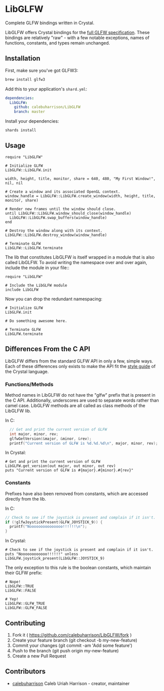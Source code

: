 # LibGLFW

Complete GLFW bindings written in Crystal.

LibGLFW offers Crystal bindings for the [full GLFW specification](http://www.glfw.org/docs/latest/glfw3_8h.html). These
bindings are relatively "raw" - with a few notable exceptions, names of functions, constants, and types remain unchanged.


## Installation

First, make sure you've got GLFW3:

```sh
brew install glfw3
```

Add this to your application's `shard.yml`:

```yaml
dependencies:
  LibGLFW:
    github: calebuharrison/LibGLFW
    branch: master
```

Install your dependencies:

```sh
shards install
```

## Usage

```crystal
require "LibGLFW"

# Initialize GLFW
LibGLFW::LibGLFW.init

width, height, title, monitor, share = 640, 480, "My First Window!", nil, nil

# Create a window and its associated OpenGL context.
window_handle = LibGLFW::LibGLFW.create_window(width, height, title, monitor, share)

# Render new frames until the window should close.
until LibGLFW::LibGLFW.window_should_close(window_handle)
  LibGLFW::LibGLFW.swap_buffers(window_handle)
end

# Destroy the window along with its context.
LibGLFW::LibGLFW.destroy_window(window_handle)

# Terminate GLFW
LibGLFW::LibGLFW.terminate
```

The lib that constitutes LibGLFW is itself wrapped in a module that is also called LibGLFW. To avoid writing 
the namespace over and over again, include the module in your file::

```crystal
require "LibGLFW"

# Include the LibGLFW module
include LibGLFW
```

Now you can drop the redundant namespacing:

```crystal
# Initialize GLFW
LibGLFW.init

# Do something awesome here.

# Terminate GLFW
LibGLFW.terminate
```

## Differences From the C API

LibGLFW differs from the standard GLFW API in only a few, simple ways. Each of these differences only exists to make the
API fit the [style guide](https://crystal-lang.org/docs/conventions/coding_style.html) of the Crystal language.

### Functions/Methods

Method names in LibGLFW do not have the "glfw" prefix that is present in the C API. Additionally, underscores are used to separate words
rather than camel case. LibGLFW methods are all called as class methods of the LibGLFW lib.

In C:
```c
  // Get and print the current version of GLFW
  int major, minor, rev;
  glfwGetVersion(&major, &minor, &rev);
  printf("Current version of GLFW is %d.%d.%d\n", major, minor, rev);
```

In Crystal:
```crystal
# Get and print the current version of GLFW
LibGLFW.get_version(out major, out minor, out rev)
puts "Current version of GLFW is #{major}.#{minor}.#{rev}"
```

### Constants

Prefixes have also been removed from constants, which are accessed directly from the lib.

In C:
```c
// Check to see if the joystick is present and complain if it isn't.
if (!glfwJoystickPresent(GLFW_JOYSTICK_9)) {
  printf("Nooooooooooooooo!!!!!!\n");
}
```

In Crystal:
```crystal
# Check to see if the joystick is present and complain if it isn't.
puts "Noooooooooooo!!!!!!" unless LibGLFW.joystick_present(LibGLFW::JOYSTICK_9)
```

The only exception to this rule is the boolean constants, which maintain their GLFW prefix:

```crystal
# Nope!
LibGLFW::TRUE
LibGLFW::FALSE

# Yep!
LibGLFW::GLFW_TRUE
LibGLFW::GLFW_FALSE
```

## Contributing

1. Fork it ( https://github.com/calebuharrison/LibGLFW/fork )
2. Create your feature branch (git checkout -b my-new-feature)
3. Commit your changes (git commit -am 'Add some feature')
4. Push to the branch (git push origin my-new-feature)
5. Create a new Pull Request

## Contributors

- [calebuharrison](https://github.com/calebuharrison) Caleb Uriah Harrison - creator, maintainer
